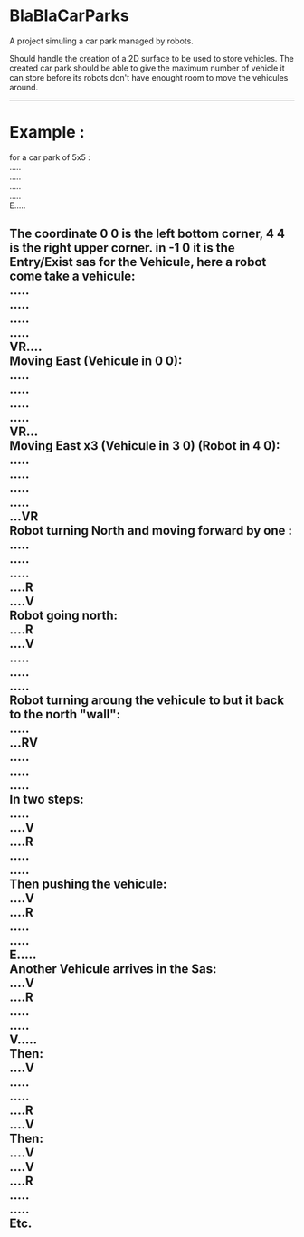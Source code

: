 # BlaBlaCarParks
A project simuling a car park managed by robots.

Should handle the creation of a 2D surface to be used to store vehicles.
The created car park should be able to give the maximum number of vehicle it can store before its robots don't have enought room to move the vehicules around.

-------------------------------------------------
# Example : 
for a car park of 5x5 : <br/>
 .....<br/>
 .....<br/>
 .....<br/>
 .....<br/>
E.....<br/>

The coordinate 0 0 is the left bottom corner, 4 4 is the right upper corner. in -1 0 it is the Entry/Exist sas for the Vehicule, here a robot come take a vehicule:<br/>
 .....<br/>
 .....<br/>
 .....<br/>
 .....<br/>
VR....<br/>
Moving East (Vehicule in 0 0):<br/>
 .....<br/>
 .....<br/>
 .....<br/>
 .....<br/>
 VR...<br/>
Moving East x3 (Vehicule in 3 0) (Robot in 4 0):<br/>
 .....<br/>
 .....<br/>
 .....<br/>
 .....<br/>
 ...VR<br/>
Robot turning North and moving forward by one :<br/>
 .....<br/>
 .....<br/>
 .....<br/>
 ....R<br/>
 ....V<br/>
Robot going north:<br/>
 ....R<br/>
 ....V<br/>
 .....<br/>
 .....<br/>
 .....<br/>
Robot turning aroung the vehicule to but it back to the north "wall":<br/>
 .....<br/>
 ...RV<br/>
 .....<br/>
 .....<br/>
 .....<br/>
In two steps:<br/>
 .....<br/>
 ....V<br/>
 ....R<br/>
 .....<br/>
 .....<br/>
Then pushing the vehicule:<br/>
 ....V<br/>
 ....R<br/>
 .....<br/>
 .....<br/>
E.....<br/>
Another Vehicule arrives in the Sas:<br/>
 ....V<br/>
 ....R<br/>
 .....<br/>
 .....<br/>
V.....<br/>
Then:<br/>
 ....V<br/>
 .....<br/>
 .....<br/>
 ....R<br/>
 ....V<br/>
Then:<br/>
 ....V<br/>
 ....V<br/>
 ....R<br/>
 .....<br/>
 .....<br/>
Etc.<br/>
<br/>
-------------------------------------------------
